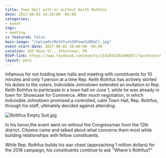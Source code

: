 ```yaml
---
title: Town Hall with or without Keith Rothfus
date: 2017-06-01 14:10:00 -04:00
categories:
- event
tags:
- meeting
is featured: false
main-image: "/uploads/Rothfus%20Town%20Hall.jpg"
event-start-date: 2017-06-01 18:00:00 -04:00
Location: 345 Main St., Johnstown, PA
RSVP-link: https://www.facebook.com/events/1542943292406857/?acontext=%7B%22source%22%3A5%2C%22page_id_source%22%3A353172031748570%2C%22action_history%22%3A[%7B%22surface%22%3A%22page%22%2C%22mechanism%22%3A%22main_list%22%2C%22extra_data%22%3A%22%7B%5C%22page_id%5C%22%3A353172031748570%2C%5C%22tour_id%5C%22%3Anull%7D%22%7D]%2C%22has_source%22%3Atrue%7D
layout: post
---
```


Infamous for not holding town halls and meeting with constituents for 10 minutes and only 1 person at a time Rep. Keith Rothfus has actively skirted his duties to the voters. Indivisible Johnstown extended an invitation to Rep. Keith Rothfus to participate in a town hall on June 1, while he was already in town for Showcase for Commerce.  After much negotiation, in which Indivisible Johnstown promised a controlled, calm Town Hall, Rep. Rothfus, through his staff, ultimately decided against attending.  

![Rothfus Empty Suit.jpg](/uploads/Rothfus%20Empty%20Suit.jpg)

In his honor,the event went on without the Congressman from the 12th district.  Citizens came and talked about what concerns them most while building relationships with fellow constituents.  

While Rep. Rothfus builds his war chest (approaching 1 million dollars) for the 2018 campaign, his constituents continue to ask "Where's Rothfus?"